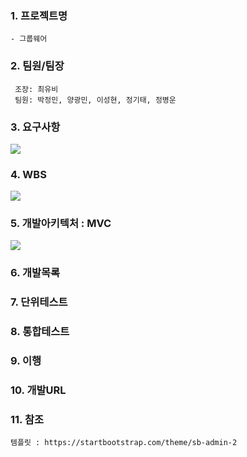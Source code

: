 ### 1. 프로젝트명
    - 그룹웨어 
    
### 2. 팀원/팀장
``` Team
 조장: 최유비  
 팀원: 박정민, 양광민, 이성현, 정기태, 정병운   
```

### 3. 요구사항
![](https://github.com/HYKim8/OMG/blob/main/%EC%9A%94%EA%B5%AC%EC%82%AC%ED%95%AD.jpg)  

### 4. WBS  
![](https://github.com/HYKim8/OMG/blob/main/wbs.jpg)

### 5. 개발아키텍처 : MVC
![](https://github.com/HYKim8/OMG/blob/main/Spring_MVC.png)
### 6. 개발목록

### 7. 단위테스트

### 8. 통합테스트

### 9. 이행

### 10. 개발URL

### 11. 참조
``` 참조
템플릿 : https://startbootstrap.com/theme/sb-admin-2
```
